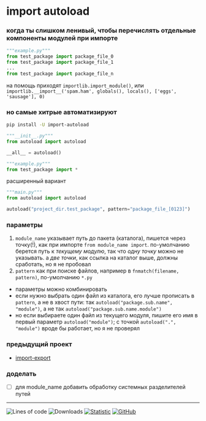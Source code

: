 # import autoload

### когда ты слишком ленивый, чтобы перечислять отдельные компоненты модулей при импорте
```python
"""example.py"""
from test_package import package_file_0
from test_package import package_file_1
...
from test_package import package_file_n
```
на помощь приходят `importlib.import_module()`, или `importlib.__import__('spam.ham', globals(), locals(), ['eggs', 'sausage'], 0)`

### но самые хитрые автоматизируют
```bash
pip install -U import-autoload
```
```python
"""__init__.py"""
from autoload import autoload

__all__ = autoload()
```
```python
"""example.py"""
from test_package import *
```

расширенный вариант
```python
"""main.py"""
from autoload import autoload

autoload("project_dir.test_package", pattern="package_file_[0123]")
```

### параметры
1. `module_name` указывает путь до пакета (каталога), пишется через точку(!), как при импорте `from module_name import`. по-умолчанию берется путь к *текущему модулю*, так что *одну точку* можно не указывать. а *две точки*, как ссылка на каталог выше, должны сработать, но я не пробовал
2. `pattern` как при поиске файлов, например в `fnmatch(filename, pattern)`, по-умолчанию `*.py`
* параметры можно комбинировать
* если нужно выбрать один файл из каталога, его лучше прописать в `pattern`, а не в хвост пути: так `autoload("package.sub.name", "module")`, а не так `autoload("package.sub.name.module")`
* но если выбираете один файл из текущего модуля, пишите его имя в первый параметр `autoload("module")`; с точкой `autoload(".", "module")` вроде бы работает, но я не проверял

### предыдущий проект
* [import-export](https://pypi.org/project/import-export/)

### доделать
* [ ] для module_name добавить обработку системных разделителей путей  

----
![Lines of code](https://img.shields.io/tokei/lines/github/ablaternae/py-autoload)
![Downloads](https://img.shields.io/pypi/dm/import-autoload)
[![Statistic](https://pepy.tech/badge/import-autoload/week)](https://pepy.tech/project/import-autoload)
[![GitHub](https://img.shields.io/github/license/ablaternae/py-tripcode)](https://github.com/ablaternae/py-autoload/blob/trunk/LICENSE.md)
